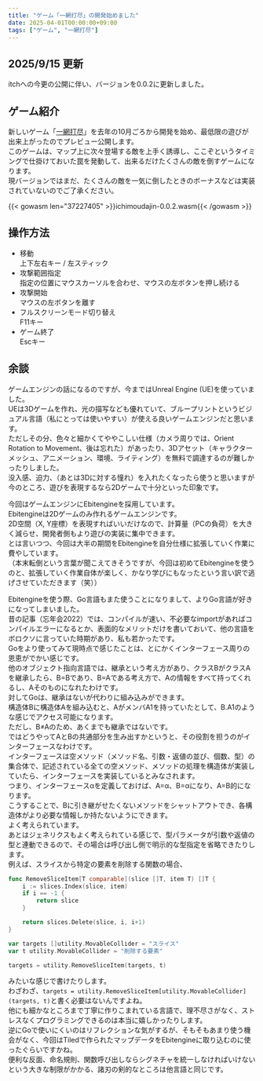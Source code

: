 ```yaml
---
title: "ゲーム「一網打尽」の開発始めました"
date: 2025-04-01T00:00:00+09:00
tags: ["ゲーム", "一網打尽"]
---
```

## 2025/9/15 更新
itchへの今更の公開に伴い、バージョンを0.0.2に更新しました。  

## ゲーム紹介
新しいゲーム「[一網打尽](https://github.com/jun10000/Ichimoudajin)」を去年の10月ごろから開発を始め、最低限の遊びが出来上がったのでプレビュー公開します。  
このゲームは、マップ上に次々登場する敵を上手く誘導し、ここぞというタイミングで仕掛けておいた罠を発動して、出来るだけたくさんの敵を倒すゲームになります。  
現バージョンではまだ、たくさんの敵を一気に倒したときのボーナスなどは実装されていないのでご了承ください。  

{{< gowasm len="37227405" >}}ichimoudajin-0.0.2.wasm{{< /gowasm >}}

## 操作方法
- 移動  
  上下左右キー / 左スティック  
- 攻撃範囲指定  
  指定の位置にマウスカーソルを合わせ、マウスの左ボタンを押し続ける  
- 攻撃開始  
  マウスの左ボタンを離す  
- フルスクリーンモード切り替え  
  F11キー  
- ゲーム終了  
  Escキー  

## 余談
ゲームエンジンの話になるのですが、今まではUnreal Engine (UE)を使っていました。  
UEは3Dゲームを作れ、光の描写なども優れていて、ブループリントというビジュアル言語（私にとっては使いやすい）が使える良いゲームエンジンだと思います。  
ただしその分、色々と細かくてややこしい仕様（カメラ周りでは、Orient Rotation to Movement、後は忘れた）があったり、3Dアセット（キャラクターメッシュ、アニメーション、環境、ライティング）を無料で調達するのが難しかったりしました。  
没入感、迫力、（あとは3Dに対する憧れ）を入れたくなったら使うと思いますが今のところ、遊びを表現するなら2Dゲームで十分といった印象です。  

今回はゲームエンジンにEbitengineを採用しています。  
Ebitengineは2Dゲームのみ作れるゲームエンジンです。  
2D空間（X, Y座標）を表現すればいいだけなので、計算量（PCの負荷）を大きく減らせ、開発者側もより遊びの実装に集中できます。  
とは言いつつ、今回は大半の期間をEbitengineを自分仕様に拡張していく作業に費やしています。  
（本末転倒という言葉が聞こえてきそうですが、今回は初めてEbitengineを使うのと、拡張していく作業自体が楽しく、かなり学びにもなったという言い訳で逃げさせていただきます（笑））

Ebitengineを使う際、Go言語もまた使うことになりまして、よりGo言語が好きになってしまいました。  
昔の記事（忘年会2022）では、コンパイルが速い、不必要なimportがあればコンパイルエラーになるとか、表面的なメリットだけを書いておいて、他の言語をボロクソに言っていた時期があり、私も若かったです。  
Goをより使ってみて現時点で感じたことは、とにかくインターフェース周りの恩恵がでかい感じです。  
他のオブジェクト指向言語では、継承という考え方があり、クラスBがクラスAを継承したら、B=Bであり、B=Aである考え方で、Aの情報をすべて持ってくれるし、Aそのものになれたわけです。  
対してGoは、継承はないが代わりに組み込みができます。  
構造体Bに構造体Aを組み込むと、AがメンバA1を持っていたとして、B.A1のような感じでアクセス可能になります。  
ただし、B≠Aのため、あくまでも継承ではないです。  
ではどうやってAとBの共通部分を生み出すかというと、その役割を担うのがインターフェースなわけです。  
インターフェースは空メソッド（メソッド名、引数・返値の並び、個数、型）の集合体で、記述されている全ての空メソッド、メソッドの処理を構造体が実装していたら、インターフェースを実装しているとみなされます。  
つまり、インターフェースαを定義しておけば、A=α、B=αになり、A=B的になります。  
こうすることで、Bに引き継がせたくないメソッドをシャットアウトでき、各構造体がより必要な情報しか持たないようにできます。  
よく考えられています。  
あとはジェネリクスもよく考えられている感じで、型パラメータが引数や返値の型と連動できるので、その場合は呼び出し側で明示的な型指定を省略できたりします。  
例えば、スライスから特定の要素を削除する関数の場合、
```go
func RemoveSliceItem[T comparable](slice []T, item T) []T {
	i := slices.Index(slice, item)
	if i == -1 {
		return slice
	}

	return slices.Delete(slice, i, i+1)
}

var targets []utility.MovableCollider = "スライス"
var t utility.MovableCollider = "削除する要素"

targets = utility.RemoveSliceItem(targets, t)
```
みたいな感じで書けたりします。  
わざわざ、`targets = utility.RemoveSliceItem[utility.MovableCollider](targets, t)`と書く必要はないんですよね。  
他にも細かなところまで丁寧に作りこまれている言語で、理不尽さがなく、ストレスなくプログラミングできるのは本当に嬉しかったりします。  
逆にGoで使いにくいのはリフレクションな気がするが、そもそもあまり使う機会がなく、今回はTiledで作られたマップデータをEbitengineに取り込むのに使ったぐらいですかね。  
便利な反面、命名規則、関数呼び出しならシグネチャを統一しなければいけないという大きな制限がかかる、諸刃の剣的なところは他言語と同じです。  
